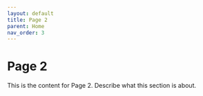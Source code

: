 ```yaml
---
layout: default
title: Page 2
parent: Home
nav_order: 3
---
```


# Page 2

This is the content for Page 2. Describe what this section is about.
